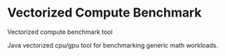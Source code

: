 # Vectorized Compute Benchmark
Vectorized compute benchmark tool

Java vectorized cpu/gpu tool for benchmarking generic math workloads.
